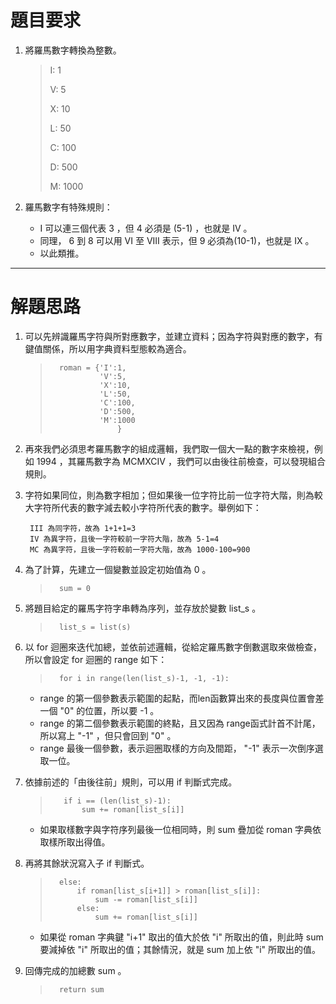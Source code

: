 # 題目要求

1. 將羅馬數字轉換為整數。

    >   I: 1
    >
    >   V: 5
    >
    >   X: 10
    >
    >   L: 50
    >
    >   C: 100
    >
    >   D: 500
    >
    >   M: 1000 

2. 羅馬數字有特殊規則：

   * I 可以連三個代表 3 ，但 4 必須是 (5-1) ，也就是 IV 。
   * 同理， 6 到 8 可以用 VI 至 VIII 表示，但 9 必須為(10-1)，也就是 IX 。
   * 以此類推。
---------

# 解題思路

1. 可以先辨識羅馬字符與所對應數字，並建立資料；因為字符與對應的數字，有鍵值關係，所以用字典資料型態較為適合。

    >       roman = {'I':1, 
    >                'V':5, 
    >                'X':10, 
    >                'L':50, 
    >                'C':100, 
    >                'D':500, 
    >                'M':1000
    >                    }

2. 再來我們必須思考羅馬數字的組成邏輯，我們取一個大一點的數字來檢視，例如 1994 ，其羅馬數字為 MCMXCIV ，我們可以由後往前檢查，可以發現組合規則。
   
3. 字符如果同位，則為數字相加；但如果後一位字符比前一位字符大階，則為較大字符所代表的數字減去較小字符所代表的數字。舉例如下：

        III 為同字符，故為 1+1+1=3
        IV 為異字符，且後一字符較前一字符大階，故為 5-1=4
        MC 為異字符，且後一字符較前一字符大階，故為 1000-100=900

4. 為了計算，先建立一個變數並設定初始值為 0 。
    >       sum = 0

5. 將題目給定的羅馬字符字串轉為序列，並存放於變數 list_s 。
    >       list_s = list(s)

6. 以 for 迴圈來迭代加總，並依前述邏輯，從給定羅馬數字倒數選取來做檢查，所以會設定 for 迴圈的 range 如下：
    >       for i in range(len(list_s)-1, -1, -1):

    * range 的第一個參數表示範圍的起點，而len函數算出來的長度與位置會差一個 "0" 的位置，所以要 -1 。
    * range 的第二個參數表示範圍的終點，且又因為 range函式計首不計尾，所以寫上 "-1" ，但只會回到 "0" 。
    * range 最後一個參數，表示迴圈取樣的方向及間距， "-1" 表示一次倒序選取一位。
        
7. 依據前述的「由後往前」規則，可以用 if 判斷式完成。
   >        if i == (len(list_s)-1):
   >            sum += roman[list_s[i]]

   * 如果取樣數字與字符序列最後一位相同時，則 sum 疊加從 roman 字典依取樣所取出得值。
  
8. 再將其餘狀況寫入子 if 判斷式。
    >       else:
    >           if roman[list_s[i+1]] > roman[list_s[i]]:
    >               sum -= roman[list_s[i]]
    >           else:
    >               sum += roman[list_s[i]]

   * 如果從 roman 字典鍵 "i+1" 取出的值大於依 "i" 所取出的值，則此時 sum 要減掉依 "i" 所取出的值；其餘情況，就是 sum 加上依 "i" 所取出的值。

9. 回傳完成的加總數 sum 。


    >       return sum
